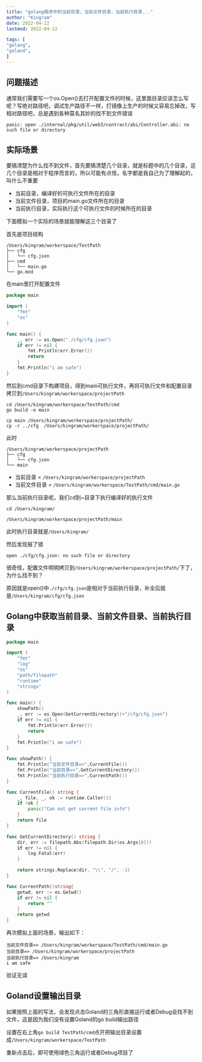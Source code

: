 ```yaml
---
title: "golang程序中的当前目录，当前文件目录，当前执行目录..."   
author: "Kingram"  
date: 2022-04-22
lastmod: 2022-04-22

tags: [  
"golang",
"goland",
]
---
```

## 问题描述
通常我们需要写一个os.Open()去打开配置文件的时候，这里面目录应该怎么写呢？写绝对路径吧，调试生产路径不一样，打镜像上生产的时候又容易忘掉改，写相对路径吧，总是遇到各种莫名其妙的找不到文件错误
```shell
panic: open ./internal/pkg/util/web3/contract/abi/Controller.abi: no such file or directory
```
## 实际场景
要搞清楚为什么找不到文件，首先要搞清楚几个目录，就是标题中的几个目录，这几个目录是相对于程序而言的，所以可能有点怪，名字都是我自己为了理解起的，叫什么不重要
- 当前目录，编译好的可执行文件所在的目录
- 当前文件目录，项目的main.go文件所在的目录
- 当前执行目录，实际执行这个可执行文件的时候所在的目录

下面模拟一个实际的场景就能理解这三个目录了

首先是项目结构
```shell
/Users/kingram/workerspace/TestPath
├── cfg
│   └── cfg.json
├── cmd
│   └── main.go
└── go.mod
```
在main里打开配置文件
```go
package main

import (
	"fmt"
	"os"
)

func main() {
	_, err := os.Open("./cfg/cfg.json")
	if err != nil {
		fmt.Println(err.Error())
		return
	}
	fmt.Println("i am safe")
}

```
然后到cmd目录下构建项目，得到main可执行文件，再将可执行文件和配置目录拷贝到`/Users/kingram/workerspace/projectPath`
```shell
cd /Users/kingram/workerspace/TestPath/cmd
go build -o main 

cp main /Users/kingram/workerspace/projectPath/ 
cp -r ../cfg  /Users/kingram/workerspace/projectPath/
```

此时
```shell
/Users/kingram/workerspace/projectPath
├── cfg
│   └── cfg.json
└── main
```
- 当前目录 = `/Users/kingram/workerspace/projectPath`
- 当前文件目录 = `/Users/kingram/workerspace/TestPath/cmd/main.go`

那么当前执行目录呢，我们cd到~目录下执行编译好的执行文件
```shell
cd /Users/kingram/

/Users/kingram/workerspace/projectPath/main
```
此时执行目录就是`/Users/kingram/`

然后发现报了错
```shell
open ./cfg/cfg.json: no such file or directory
```

很奇怪，配置文件明明拷贝到`/Users/kingram/workerspace/projectPath/`下了，为什么找不到？

原因就是open()中`./cfg/cfg.json`是相对于当前执行目录，补全后就是`/Users/kingram/cfg/cfg.json`

## Golang中获取当前目录、当前文件目录、当前执行目录

```go
package main

import (
	"fmt"
	"log"
	"os"
	"path/filepath"
	"runtime"
	"strings"
)

func main() {
	showPath()
	_, err := os.Open(GetCurrentDirectory()+"/cfg/cfg.json")
	if err != nil {
		fmt.Println(err.Error())
		return
	}
	fmt.Println("i am safe")
}

func showPath() {
	fmt.Println("当前文件目录=>",CurrentFile())
	fmt.Println("当前目录=>",GetCurrentDirectory())
	fmt.Println("当前执行目录=>",CurrentPath())
}

func CurrentFile() string {
	_, file, _, ok := runtime.Caller(1)
	if !ok {
		panic("Can not get current file info")
	}
	return file
}

func GetCurrentDirectory() string {
	dir, err := filepath.Abs(filepath.Dir(os.Args[0]))
	if err != nil {
		log.Fatal(err)
	}

	return strings.Replace(dir, "\\", "/", -1)
}

func CurrentPath()string{
	getwd, err := os.Getwd()
	if err != nil {
		return ""
	}
	return getwd
}
```
再次模拟上面的场景，输出如下：
```shell
当前文件目录=> /Users/kingram/workerspace/TestPath/cmd/main.go
当前目录=> /Users/kingram/workerspace/projectPath
当前执行目录=> /Users/kingram
i am safe
```
验证无误

## Goland设置输出目录
如果按照上面的写法，会发现点击Goland的三角形直接运行或者Debug会找不到文件，这是因为我们没有设置Goland的go build输出路径

设置在右上角`go build TestPath/cmd`点开把输出目录设置成`/Users/kingram/workerspace/TestPath`

重新点击后，即可使用绿色三角运行或者Debug项目了
